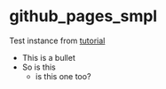 # github_pages_smpl
Test instance from [tutorial](https://nmfs-opensci.github.io/GitHub-Clinic/content/github-pages/github-pages.html)

- This is a bullet
- So is this
  - is this one too?
